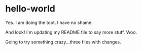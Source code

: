 # hello-world
Yes.  I am doing the toot. I have no shame.

And look!  I'm updating my README file to say more stuff.  Woo.

Going to try something crazy...three files with changes.
